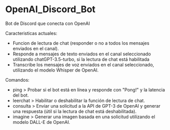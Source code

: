 # OpenAI_Discord_Bot
 Bot de Discord que conecta con OpenAI

 Caracteristicas actuales:
 - Funcion de lectura de chat (responder o no a todos los mensajes enviados en el canal).
 - Responde a mensajes de texto enviados en el canal seleccionado utilizando chatGPT-3.5-turbo, si la lectura de chat está habilitada
 - Transcribe los mensajes de voz enviados en el canal seleccionado, utilizando el modelo Whisper de OpenAI.

 Comandos:
 - ping     > Probar si el bot está en línea y responde con "Pong!" y la latencia del bot.
 - leerchat > Habilitar o deshabilitar la función de lectura de chat.
 - consulta > Enviar una solicitud a la API de GPT-3 de OpenAI y generar una respuesta (útil si la lectura de chat está deshabilitada).
 - imagine  > Generar una imagen basada en una solicitud utilizando el modelo DALL-E de OpenAI.
